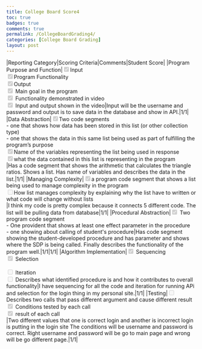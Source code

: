 ```yaml
---
title: College Board Score4
toc: true
badges: true
comments: true
permalink: /CollegeBoardGrading4/
categories: [College Board Grading]
layout: post
---
```


|Reporting Category|Scoring Criteria|Comments|Student Score|
|Program Purpose and Function|<input type="checkbox" disabled checked />Input <br>  <input type="checkbox" disabled checked />Program Functionality  <br> <input type="checkbox" disabled checked />Output <br> <input type="checkbox" disabled checked /> Main goal in the program <br> <input type="checkbox" disabled checked /> Functionality demonstrated in video <br> <input type="checkbox" disabled checked /> Input and output shown in the video|Input will be the username and password and output is to save data in the database and show in API.|1/1|
|Data Abstraction|<input type="checkbox" disabled checked />Two code segments <br>  <space><space> - one that shows how data has been stored in this list (or other collection type) <space><br> - one that shows the data in this same list being used as part of fulfilling the program’s purpose <br> <input type="checkbox" disabled checked />Name of the variables representing the list being used in response <br> <input type="checkbox" disabled checked />what the data contained in this list is representing in the program <br>|Has a code segment that shows the arithmetic that calculates the triangle ratios. Shows a list. Has name of variables and describes the data in the list.|1/1|
|Managing Complexity|<input type="checkbox" disabled checked/>a program code segment that shows a list being used to manage complexity in the program<br> <input type="checkbox" disabled />How list manages complexity by explaining why the list have to written or what code will change without lists <br> |I think my code is pretty complex because it connects 5 different code. The list will be pulling data from database|1/1|
|Procedural Abstraction|<input type="checkbox" disabled checked /> Two program code segment <br> - One provident that shows at least one effect parameter in the procedure <br> - one showing about calling of student's procedure|Has code segment showing the student-developed procedure and has parameter and shows where the SDP is being called. Finally describes the functionality of the program well.|1/1|1/1|
|Algorithm Implementation|<input type="checkbox" disabled checked/> Sequencing <br> <input type="checkbox" disabled checked /> Selection <br> <br> <input type="checkbox" disabled /> Iteration <br> <input type="checkbox" disabled/> Describes what identified procedure is and how it contributes to overall functionality|I have sequencing for all the code and iteration for running APi and selection for the login thing in my personal site.|1/1|
|Testing|<input type="checkbox" disabled /> Describes two calls that pass different argument and cause different result <br> <input type="checkbox" disabled checked /> Conditions tested by each call <br> <input type="checkbox" disabled checked /> result of each call <br>|Two different values that one is correct login and another is incorrect login is putting in the login site The conditions will be username and password is correct. Right username and password will be go to main page and wrong will be go different page.|1/1|